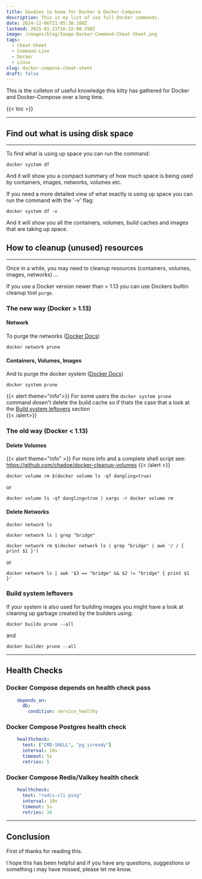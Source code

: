 ```yaml
---
title: Goodies to know for Docker & Docker-Compose
description: This is my list of use full Docker commands.
date: 2024-11-06T21:05:38.188Z
lastmod: 2025-01-21T16:32:00.290Z
image: /images/blog/Image-Docker-Command-Cheat-Sheet.png
tags:
  - Cheat-Sheet
  - Command-Line
  - Docker
  - Linux
slug: docker-compose-cheat-sheet
draft: false
---
```


This is the colleton of useful knowledge this kitty has gathered for Docker and Docker-Compose over a long time.

{{< toc >}}

---

## Find out what is using disk space

---

To find what is using up space you can run the command:

```Shell
docker system df
```

And it will show you a compact summary of
how much space is being used by containers,
images, networks, volumes etc.

If you need a more detailed view of what exactly
is using up space you can run the command with the '-v' flag:

```Shell
docker system df -v
```

And it will show you all the containers, volumes,
build caches and images that are taking up space.

## How to cleanup (unused) resources

---

Once in a while, you may need to cleanup resources (containers, volumes, images, networks) ...

If you use a Docker version newer than > 1.13 you can use Dockers builtin cleanup tool `purge`.

### The new way (Docker > 1.13)

#### Network

To purge the networks ([Docker Docs](https://docs.docker.com/engine/reference/commandline/network_prune))

```Shell
docker network prune
```

#### Containers, Volumes, Images

And to purge the docker system ([Docker Docs](https://docs.docker.com/engine/reference/commandline/system_prune))

```Shell
docker system prune
```

{{< alert theme="info">}}
For some users the `docker system prune` command dosen't delete the build cache so if thats the case that a look at the [Build system leftovers](#build-system-leftovers) section  
{{< /alert>}}

### The old way (Docker < 1.13)

#### Delete Volumes

{{< alert theme="info" >}}
For more info and a complete shell script see:
<https://github.com/chadoe/docker-cleanup-volumes>
{{< /alert >}}

```Shell
docker volume rm $(docker volume ls -qf dangling=true)
```

or

```Shell
docker volume ls -qf dangling=true | xargs -r docker volume rm
```

#### Delete Networks

```Shell
docker network ls
```

```Shell
docker network ls | grep "bridge"
```

```Shell
docker network rm $(docker network ls | grep "bridge" | awk '/ / { print $1 }')
```

or

```Shell
docker network ls | awk '$3 == "bridge" && $2 != "bridge" { print $1 }'
```

### Build system leftovers

If your system is also used for building images you might have a look at cleaning up garbage created by the builders using:

```Shell
docker buildx prune --all
```

and

```Shell
docker builder prune --all
```

---

## Health Checks

### Docker Compose depends on health check pass

```YAML
    depends_on:
      db:
        condition: service_healthy

```

### Docker Compose Postgres health check

```YAML
    healthcheck:
      test: ["CMD-SHELL", "pg_isready"]
      interval: 10s
      timeout: 5s
      retries: 5
```

### Docker Compose Redis/Valkey health check

```YAML
    healthcheck:
      test: "redis-cli ping"
      interval: 10s
      timeout: 5s
      retries: 10
```

---

## Conclusion

First of thanks for reading this.

I hope this has been helpful and if you have any questions, suggestions or something i may have missed, please let me know.

